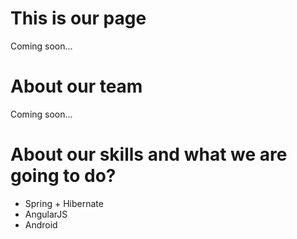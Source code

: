 This is our page
================

Coming soon...


About our team
===========================

Coming soon...


About our skills and what we are going to do?
=======
- Spring + Hibernate
- AngularJS
- Android


